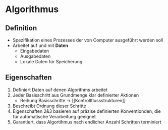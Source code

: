 # Algorithmus

## Definition
- Spezifikation eines Prozesses der von Computer ausgeführt werden soll
- Arbeitet auf und mit **Daten**
	- Eingabedaten
	- Ausgabedaten
	- Lokale Daten für Speicherung

## Eigenschaften
1. Definiert Daten auf denen Algorithms arbeitet
2. Jeder Basisschritt aus Grundmenge klar definierter Aktionen
	- Reihung Basisschritte -> [[Kontrollflussstrukturen]]
3. Beschreibt Ordnung dieser Schritte
4. Eigenschaften 2&3 basieren auf präzise definierten Konventionden, die für automatische Verarbeitung geeignet
5. Garantiert, dass Algortihmus nach endlicher Anzahl Schritten terminiert